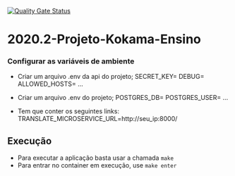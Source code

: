 [![Quality Gate Status](https://sonarcloud.io/api/project_badges/measure?project=fga-eps-mds_2020.2-Projeto-Kokama-Ensino&metric=alert_status)](https://sonarcloud.io/dashboard?id=fga-eps-mds_2020.2-Projeto-Kokama-Ensino)

# 2020.2-Projeto-Kokama-Ensino

### Configurar as variáveis de ambiente
* Criar um arquivo .env da api do projeto;
SECRET_KEY=
DEBUG=
ALLOWED_HOSTS=
...

* Criar um arquivo .env do projeto;
POSTGRES_DB=
POSTGRES_USER=
...
* Tem que conter os seguintes links:
 TRANSLATE_MICROSERVICE_URL=http://seu_ip:8000/
 
## Execução

* Para executar a aplicação basta usar a chamada `make`
* Para entrar no container em execução, use `make enter`
